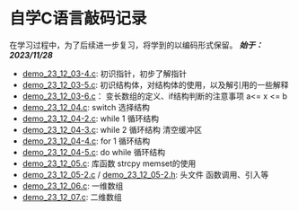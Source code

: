 # 自学C语言敲码记录
在学习过程中，为了后续进一步复习，将学到的以编码形式保留。 ***始于：2023/11/28***

- [demo_23_12_03-4.c](demo_23_12_03-4.c): 初识指针，初步了解指针
- [demo_23_12_03-5.c](demo_23_12_03-5.c): 初识结构体，对结构体的使用，以及解引用的一些解释
- [demo_23_12_03-6.c](demo_23_12_03-6.c)： 变长数组的定义、if结构判断的注意事项 a<= x <= b
- [demo_23_12_04.c](demo_23_12_04.c): switch 选择结构
- [demo_23_12_04-2.c](demo_23_12_04-2.c): while 1 循环结构
- [demo_23_12_04-3.c](demo_23_12_04-3.c): while 2 循环结构 清空缓冲区
- [demo_23_12_04-4.c](demo_23_12_04-4.c): for 1 循环结构
- [demo_23_12_04-5.c](demo_23_12_04-5.c): do while 循环结构
- [demo_23_12_05.c](demo_23_12_05.c): 库函数 strcpy memset的使用
- [demo_23_12_05-2.c](demo_23_12_05-2.c) / [demo_23_12_05-2.h](demo_23_12_05-2.h): 头文件 函数调用、引入等
- [demo_23_12_06.c](demo_23_12_06.c): 一维数组
- [demo_23_12_07.c](demo_23_12_07.c): 二维数组